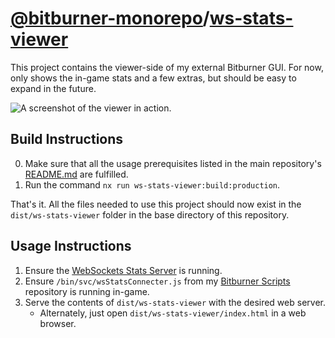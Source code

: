 # [@bitburner-monorepo](https://github.com/jojotastic777/bitburner-monorepo)/[ws-stats-viewer](#)
This project contains the viewer-side of my external Bitburner GUI. For now, only shows the in-game stats and a few extras, but should be easy to expand in the future.

![A screenshot of the viewer in action.](./docs/demo-1.gif)

## Build Instructions
0. Make sure that all the usage prerequisites listed in the main repository's [README.md](https://github.com/jojotastic777/bitburner-monorepo) are fulfilled.
1. Run the command `nx run ws-stats-viewer:build:production`.

That's it. All the files needed to use this project should now exist in the `dist/ws-stats-viewer` folder in the base directory of this repository.

## Usage Instructions
1. Ensure the [WebSockets Stats Server](../ws-stats-server) is running.
2. Ensure `/bin/svc/wsStatsConnecter.js` from my [Bitburner Scripts](../bitburner-scripts) repository is running in-game.
3. Serve the contents of `dist/ws-stats-viewer` with the desired web server.
    - Alternately, just open `dist/ws-stats-viewer/index.html` in a web browser.
